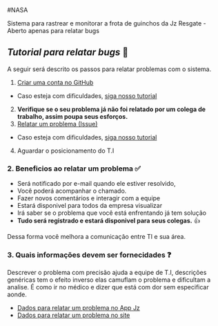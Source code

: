 #NASA

Sistema para rastrear e monitorar a frota de guinchos da Jz Resgate - Aberto apenas para relatar bugs

## _Tutorial para relatar bugs_ :red_circle:

A seguir será descrito os passos para relatar problemas com o sistema.

1. [Criar uma conta no GitHub](https://github.com/join?source=https://github.com/JZResgate/NASA-Issues/)
 * Caso esteja com dificuldades, [siga nosso tutorial](https://github.com/JZResgate/NASA-Issues/wiki/Criando-uma-conta-no-GitHub)
2. **Verifique se o seu problema já não foi relatado por um colega de trabalho, assim poupa seus esforços.**
3.  [Relatar um problema (Issue)](https://github.com/JZResgate/NASA-Issues/issues)
 * Caso esteja com dificuldades, [siga nosso tutorial](https://github.com/JZResgate/NASA-Issues/wiki/Relatando-um-problema)
4. Aguardar o posicionamento do T.I

### 2. Beneficios ao relatar um problema :white_check_mark:

* Será notificado por e-mail quando ele estiver resolvido, 
* Você poderá acompanhar o chamado.
* Fazer novos comentários e interagir com a equipe 
* Estará disponivel para todos da empresa visualizar
* Irá saber se o problema que você está enfrentando já tem solução
* **Tudo será registrado e estará disponivel para seus colegas.** :thumbsup:

Dessa forma você melhora a comunicação entre TI e sua área. 

### 3. Quais informações devem ser fornecidades :question:

Descrever o problema com precisão ajuda a equipe de T.I, descrições genéricas tem o efeito inverso elas camuflam o problema e dificultam a analise. É como ir no médico e dizer que está com dor sem especificar aonde.

* [Dados para relatar um problema no App Jz](https://github.com/JZResgate/NASA-Issues/wiki/Como-relatar-um-problema-no-aplicativo-Jz-Resgate)
* [Dados para relatar um problema no site](https://github.com/JZResgate/NASA-Issues/wiki/Como-relatar-um-problema-no-Site)
